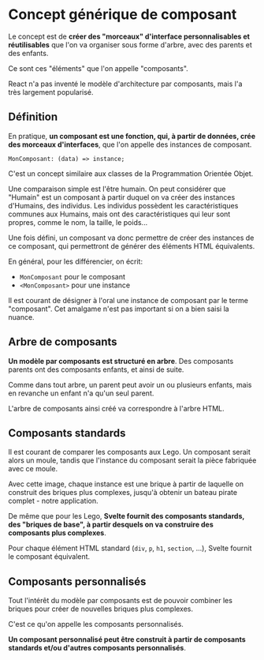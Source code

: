# Concept générique de composant

Le concept est de **créer des "morceaux" d'interface personnalisables et réutilisables** que l'on va organiser sous forme d'arbre, avec des parents et des enfants.

Ce sont ces "éléments" que l'on appelle "composants".

React n'a pas inventé le modèle d'architecture par composants, mais l'a très largement popularisé.

## Définition

En pratique, **un composant est une fonction, qui, à partir de données, crée des morceaux d'interfaces**, que l'on appelle des instances de composant.

```
MonComposant: (data) => instance;
```

C'est un concept similaire aux classes de la Programmation Orientée Objet.

Une comparaison simple est l'être humain. On peut considérer que "Humain" est un composant à partir duquel on va créer des instances d'Humains, des individus. Les individus possèdent les caractéristiques communes aux Humains, mais ont des caractéristiques qui leur sont propres, comme le nom, la taille, le poids...

Une fois défini, un composant va donc permettre de créer des instances de ce composant, qui permettront de générer des éléments HTML équivalents.

En général, pour les différencier, on écrit:

- `MonComposant` pour le composant
- `<MonComposant>` pour une instance

Il est courant de désigner à l'oral une instance de composant par le terme "composant". Cet amalgame n'est pas important si on a bien saisi la nuance.

## Arbre de composants

**Un modèle par composants est structuré en arbre**. Des composants parents ont des composants enfants, et ainsi de suite.

Comme dans tout arbre, un parent peut avoir un ou plusieurs enfants, mais en revanche un enfant n'a qu'un seul parent.

L'arbre de composants ainsi créé va correspondre à l'arbre HTML.

## Composants standards

Il est courant de comparer les composants aux Lego. Un composant serait alors un moule, tandis que l'instance du composant serait la pièce fabriquée avec ce moule.

Avec cette image, chaque instance est une brique à partir de laquelle on construit des briques plus complexes, jusqu'à obtenir un bateau pirate complet - notre application.

De même que pour les Lego, **Svelte fournit des composants standards, des "briques de base", à partir desquels on va construire des composants plus complexes**.

Pour chaque élément HTML standard (`div`, `p`, `h1`, `section`, ...), Svelte fournit le composant équivalent.

## Composants personnalisés

Tout l'intérêt du modèle par composants est de pouvoir combiner les briques pour créer de nouvelles briques plus complexes.

C'est ce qu'on appelle les composants personnalisés.

**Un composant personnalisé peut être construit à partir de composants standards et/ou d'autres composants personnalisés**.
